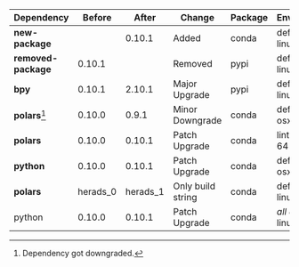 |Dependency|Before|After|Change|Package|Environments|
|-|-|-|-|-|-|
|**new-package**||0.10.1|Added|conda|default on linux-64|
|**removed-package**|0.10.1||Removed|pypi|default on linux-64|
|**bpy**|0.10.1|2.10.1|Major Upgrade|pypi|default on linux-64|
|**polars**[^2]|0.10.0|0.9.1|Minor Downgrade|conda|default on osx-arm64|
|**polars**|0.10.0|0.10.1|Patch Upgrade|conda|lint on linux-64|
|**python**|0.10.0|0.10.1|Patch Upgrade|conda|default on osx-arm64|
|**polars**|herads_0|herads_1|Only build string|conda|default on linux-64|
|python|0.10.0|0.10.1|Patch Upgrade|conda|*all envs* on linux-64|

[^1]: *Cursive* means explicit dependency.
[^2]: Dependency got downgraded.
